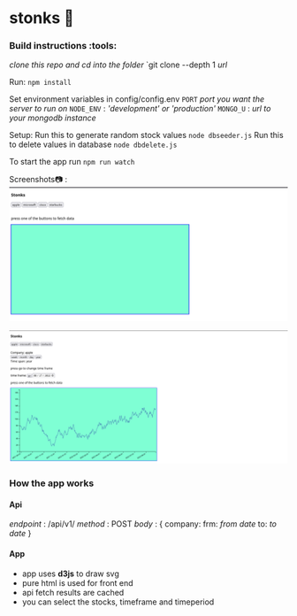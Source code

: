 # stonks :rocket:
### Build instructions :tools:
_clone this repo and cd into the folder_
`git clone --depth 1 *url*

Run:
`npm install`

Set environment variables in config/config.env
`PORT` _port you want the server to run on_
`NODE_ENV` : _'development' or 'production'_
`MONGO_U` : _url to your mongodb instance_

Setup:
Run this to generate random stock values
`node dbseeder.js`
Run this to delete values in database
`node dbdelete.js`

To start the app run
`npm run watch`


Screenshots:camera: :
![opening](readmeimages/opening.png)

![working](readmeimages/working.png)

### How the app works
#### Api
_endpoint_ : <url>/api/v1/
_method_ : POST
_body_ : {
    company: <companyname>
    frm: _from date_
    to: _to date_
}


#### App

- app uses **d3js** to draw svg
- pure html is used for front end
- api fetch results are cached
- you can select the stocks, timeframe and timeperiod
